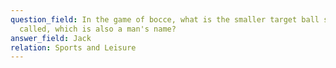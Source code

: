 ```yaml
---
question_field: In the game of bocce, what is the smaller target ball sometimes
  called, which is also a man's name?
answer_field: Jack
relation: Sports and Leisure
---
```

